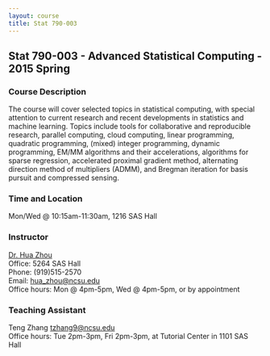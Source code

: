 ```yaml
---
layout: course
title: Stat 790-003
---
```


## Stat 790-003 - Advanced Statistical Computing - 2015 Spring

### Course Description

The course will cover selected topics in statistical computing, with special attention to current research and recent developments in statistics and machine learning. Topics include tools for collaborative and reproducible research, parallel computing, cloud computing, linear programming, quadratic programming, (mixed) integer programming, dynamic programming, EM/MM algorithms and their accelerations, algorithms for sparse regression, accelerated proximal gradient method, alternating direction method of multipliers (ADMM), and Bregman iteration for basis pursuit and compressed sensing.

### Time and Location

Mon/Wed @ 10:15am-11:30am, 1216 SAS Hall

### Instructor

[Dr. Hua Zhou](http://hua-zhou.github.io/)  
Office: 5264 SAS Hall  
Phone: (919)515-2570  
Email: <hua_zhou@ncsu.edu>  
Office hours: Mon @ 4pm-5pm, Wed @ 4pm-5pm, or by appointment

### Teaching Assistant

Teng Zhang <tzhang9@ncsu.edu>  
Office hours: Tue 2pm-3pm, Fri 2pm-3pm, at Tutorial Center in 1101 SAS Hall



